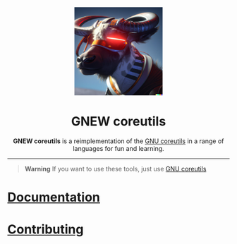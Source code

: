 <div align="center">
    <img src="docs/assets/gnew.png" alt="gnew" style="width: 200px">
    <h1>GNEW coreutils</h1>
</div>

<div align="center">
    <strong>GNEW coreutils</strong> is a reimplementation of the 
    <a href="https://www.gnu.org/software/coreutils">GNU coreutils</a>
    in a range of languages for fun and learning.
</div>

-----------------

> **Warning**
> If you want to use these tools, just use <a href="https://www.gnu.org/software/coreutils">GNU coreutils</a>


# [Documentation](https://gdwr.github.io/gnew-coreutils/)

# [Contributing](./CONTRIBUTING.md)
